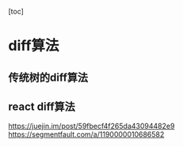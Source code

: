 [toc]

# diff算法
## 传统树的diff算法

## react diff算法
https://juejin.im/post/59fbecf4f265da43094482e9
https://segmentfault.com/a/1190000010686582